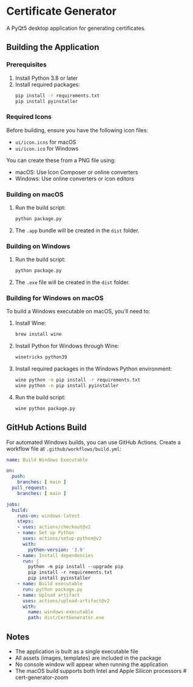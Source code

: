 # Certificate Generator

A PyQt5 desktop application for generating certificates.

## Building the Application

### Prerequisites

1. Install Python 3.8 or later
2. Install required packages:
   ```bash
   pip install -r requirements.txt
   pip install pyinstaller
   ```

### Required Icons

Before building, ensure you have the following icon files:
- `ui/icon.icns` for macOS
- `ui/icon.ico` for Windows

You can create these from a PNG file using:
- macOS: Use Icon Composer or online converters
- Windows: Use online converters or icon editors

### Building on macOS

1. Run the build script:
   ```bash
   python package.py
   ```

2. The `.app` bundle will be created in the `dist` folder.

### Building on Windows

1. Run the build script:
   ```bash
   python package.py
   ```

2. The `.exe` file will be created in the `dist` folder.

### Building for Windows on macOS

To build a Windows executable on macOS, you'll need to:

1. Install Wine:
   ```bash
   brew install wine
   ```

2. Install Python for Windows through Wine:
   ```bash
   winetricks python39
   ```

3. Install required packages in the Windows Python environment:
   ```bash
   wine python -m pip install -r requirements.txt
   wine python -m pip install pyinstaller
   ```

4. Run the build script:
   ```bash
   wine python package.py
   ```

## GitHub Actions Build

For automated Windows builds, you can use GitHub Actions. Create a workflow file at `.github/workflows/build.yml`:

```yaml
name: Build Windows Executable

on:
  push:
    branches: [ main ]
  pull_request:
    branches: [ main ]

jobs:
  build:
    runs-on: windows-latest
    steps:
    - uses: actions/checkout@v2
    - name: Set up Python
      uses: actions/setup-python@v2
      with:
        python-version: '3.9'
    - name: Install dependencies
      run: |
        python -m pip install --upgrade pip
        pip install -r requirements.txt
        pip install pyinstaller
    - name: Build executable
      run: python package.py
    - name: Upload artifact
      uses: actions/upload-artifact@v2
      with:
        name: windows-executable
        path: dist/CertGenerator.exe
```

## Notes

- The application is built as a single executable file
- All assets (images, templates) are included in the package
- No console window will appear when running the application
- The macOS build supports both Intel and Apple Silicon processors # cert-generator-zoom
